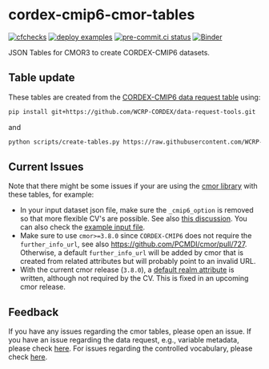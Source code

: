 # cordex-cmip6-cmor-tables

[![cfchecks](https://github.com/WCRP-CORDEX/cordex-cmip6-cmor-tables/actions/workflows/cfchecks.yaml/badge.svg)](https://github.com/WCRP-CORDEX/cordex-cmip6-cmor-tables/actions/workflows/cfchecks.yaml)
[![deploy examples](https://github.com/WCRP-CORDEX/cordex-cmip6-cmor-tables/actions/workflows/deploy-examples.yaml/badge.svg)](https://wcrp-cordex.github.io/cordex-cmip6-cmor-tables/cmor-examples.html)
[![pre-commit.ci status](https://results.pre-commit.ci/badge/github/WCRP-CORDEX/cordex-cmip6-cmor-tables/main.svg)](https://results.pre-commit.ci/latest/github/WCRP-CORDEX/cordex-cmip6-cmor-tables/main)
[![Binder](http://mybinder.org/badge_logo.svg)](https://mybinder.org/v2/gh/WCRP-CORDEX/binder-sandbox/main?urlpath=git-pull%3Frepo%3Dhttps%253A%252F%252Fgithub.com%252FWCRP-CORDEX%252Fcordex-cmip6-cmor-tables%26urlpath%3Dlab%252Ftree%252Fcordex-cmip6-cmor-tables%252Fexamples%252Fcmor-examples.ipynb%26branch%3Dmain)

JSON Tables for CMOR3 to create CORDEX-CMIP6 datasets.

## Table update

These tables are created from the [CORDEX-CMIP6 data request table](https://github.com/WCRP-CORDEX/data-request-table) using:

```bash
pip install git+https://github.com/WCRP-CORDEX/data-request-tools.git
```
and
```bash
python scripts/create-tables.py https://raw.githubusercontent.com/WCRP-CORDEX/data-request-table/main/CORDEX-CMIP6/data-request.csv
```

## Current Issues

Note that there might be some issues if your are using the [cmor library](https://github.com/PCMDI/cmor) with these tables, for example:

* In your input dataset json file, make sure the `_cmip6_option` is removed so that more flexible CV's are possible. See also [this discussion](https://github.com/PCMDI/cmor/discussions/679#discussioncomment-3842958). You can also check the [example input file](https://github.com/WCRP-CORDEX/cordex-cmip6-cmor-tables/blob/main/Tables/CORDEX-CMIP6_remo_example.json).
* Make sure to use `cmor>=3.8.0` since `CORDEX-CMIP6` does not require the `further_info_url`, see also https://github.com/PCMDI/cmor/pull/727. Otherwise, a default `further_info_url` will be added by cmor that is created from related attributes but will probably point to an invalid URL.
* With the current cmor release (`3.8.0`), a [default realm attribute](https://github.com/PCMDI/cmor/issues/736) is written, although not required by the CV. This is fixed in an upcoming cmor release.

## Feedback

If you have any issues regarding the cmor tables, please open an issue. If you have an issue regarding the data request, e.g., variable metadata, please check [here](https://github.com/WCRP-CORDEX/data-request-table/issues). For issues regarding the controlled vocabulary, please check [here](https://github.com/WCRP-CORDEX/cordex-cmip6-cv/issues).
